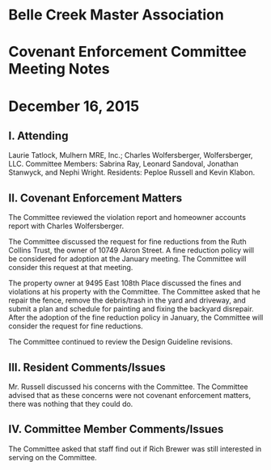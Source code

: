 # Belle Creek Master Association
# Covenant Enforcement Committee Meeting Notes
# December 16, 2015

## I. Attending
Laurie Tatlock, Mulhern MRE, Inc.; Charles Wolfersberger, Wolfersberger, LLC.  Committee Members: Sabrina Ray, Leonard Sandoval, Jonathan Stanwyck, and Nephi Wright.  Residents:  Peploe Russell and Kevin Klabon.

## II. Covenant Enforcement Matters
The Committee reviewed the violation report and homeowner accounts report with Charles Wolfersberger.

The Committee discussed the request for fine reductions from the Ruth Collins Trust, the owner of 10749 Akron Street.  A fine reduction policy will be considered for adoption at the January meeting.  The Committee will consider this request at that meeting.

The property owner at 9495 East 108th Place discussed the fines and violations at his property with the Committee.  The Committee asked that he repair the fence, remove the debris/trash in the yard and driveway, and submit a plan and schedule for painting and fixing the backyard disrepair.  After the adoption of the fine reduction policy in January, the Committee will consider the request for fine reductions.

The Committee continued to review the Design Guideline revisions.

## III. Resident Comments/Issues
Mr. Russell discussed his concerns with the Committee.  The Committee advised that as these concerns were not covenant enforcement matters, there was nothing that they could do.

## IV. Committee Member Comments/Issues
The Committee asked that staff find out if Rich Brewer was still interested in serving on the Committee.
